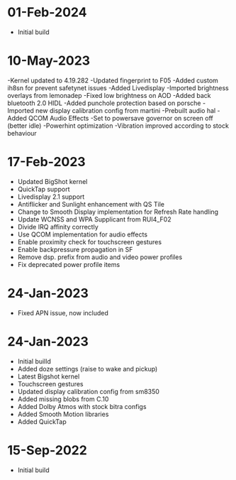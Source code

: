# 01-Feb-2024
- Initial build

# 10-May-2023
-Kernel updated to 4.19.282
-Updated fingerprint to F05
-Added custom ih8sn for prevent safetynet issues
-Added Livedisplay
-Imported brightness overlays from lemonadep
-Fixed low brightness on AOD
-Added back bluetooth 2.0 HIDL
-Added punchole protection based on porsche
-Imported new display calibration config from martini
-Prebuilt audio hal
-Added QCOM Audio Effects
-Set to powersave governor on screen off (better idle)
-Powerhint optimization
-Vibration improved according to stock behaviour

# 17-Feb-2023
- Updated BigShot kernel
- QuickTap support
- Livedisplay 2.1 support
- Antiflicker and Sunlight enhancement with QS Tile
- Change to Smooth Display implementation for Refresh Rate handling
- Update WCNSS and WPA Supplicant from RUI4_F02
- Divide IRQ affinity correctly
- Use QCOM implementation for audio effects
- Enable proximity check for touchscreen gestures
- Enable backpressure propagation in SF 
- Remove dsp. prefix from audio and video power profiles
- Fix deprecated power profile items

# 24-Jan-2023
- Fixed APN issue, now included

# 24-Jan-2023
- Initial builld
- Added doze settings (raise to wake and pickup)
- Latest Bigshot kernel
- Touchscreen gestures
- Updated display calibration config from sm8350
- Added missing blobs from  C.10
- Added Dolby Atmos with stock bitra configs
- Added Smooth Motion libraries
- Added QuickTap

# 15-Sep-2022
- Initial build